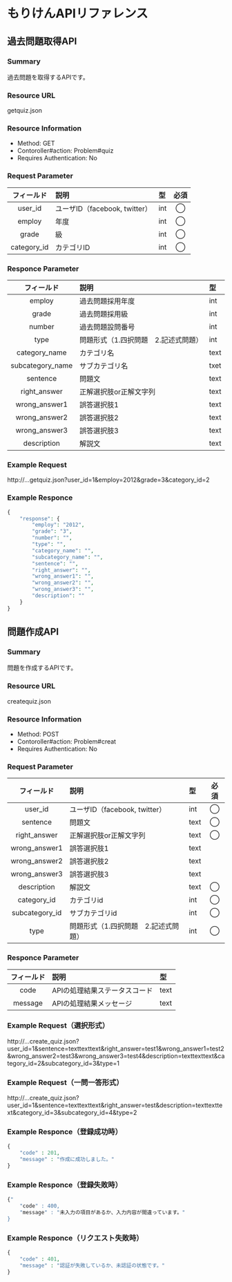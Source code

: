 # もりけんAPIリファレンス

## 過去問題取得API

### Summary
過去問題を取得するAPIです。

### Resource URL
getquiz.json

### Resource Information
- Method: GET
- Contoroller#action: Problem#quiz
- Requires Authentication: No

### Request Parameter

|フィールド|説明|型|必須|
|:------------:|:----------|:---|:----------:|
|user_id|ユーザID（facebook, twitter）|int|◯|
|employ|年度|int|◯|
|grade|級|int|◯|
|category_id|カテゴリID|int|◯|

### Responce Parameter

|フィールド|説明|型|
|:------------:|:----------|:---|
|employ|過去問題採用年度|int|
|grade|過去問題採用級|int|
|number|過去問題設問番号|int|
|type|問題形式（1.四択問題　2.記述式問題）|int|
|category_name|カテゴリ名|text|
|subcategory_name|サブカテゴリ名|txet|
|sentence|問題文|text|
|right_answer|正解選択肢or正解文字列|text|
|wrong_answer1|誤答選択肢1|text|
|wrong_answer2|誤答選択肢2|text|
|wrong_answer3|誤答選択肢3|text|
|description|解説文|text|

### Example Request

http://...getquiz.json?user_id=1&employ=2012&grade=3&category_id=2

### Example Responce

```php
{
	"response": {
		"employ": "2012",
		"grade": "3",
		"number": "",
		"type": "",
		"category_name": "",
		"subcategory_name": "",
		"sentence": "",
		"right_answer": "",
		"wrong_answer1": "",
		"wrong_answer2": "",
		"wrong_answer3": "",
		"description": ""
	}
}
```


## 問題作成API

### Summary
問題を作成するAPIです。

### Resource URL
createquiz.json

### Resource Information
- Method: POST
- Contoroller#action: Problem#creat
- Requires Authentication: No

### Request Parameter

|フィールド|説明|型|必須|
|:------------:|:----------|:---|:----------:|
|user_id|ユーザID（facebook, twitter）|int|◯|
|sentence|問題文|text|◯|
|right_answer|正解選択肢or正解文字列|text|◯|
|wrong_answer1|誤答選択肢1|text||
|wrong_answer2|誤答選択肢2|text||
|wrong_answer3|誤答選択肢3|text||
|description|解説文|text|◯|
|category_id|カテゴリid|int|◯|
|subcategory_id|サブカテゴリid|int|◯|
|type|問題形式（1.四択問題　2.記述式問題）|int|◯|

### Responce Parameter

|フィールド|説明|型|
|:------------:|:----------|:---|
|code|APIの処理結果ステータスコード|text|
|message|APIの処理結果メッセージ|text|

### Example Request（選択形式）

http://...create_quiz.json?user_id=1&sentence=texttexttext&right_answer=test1&wrong_answer1=test2&wrong_answer2=test3&wrong_answer3=test4&description=texttexttext&category_id=2&subcategory_id=3&type=1

### Example Request（一問一答形式）

http://...create_quiz.json?user_id=1&sentence=texttexttext&right_answer=test&description=texttexttext&category_id=3&subcategory_id=4&type=2


### Example Responce（登録成功時）

```php
{
	"code" : 201,
	"message" : "作成に成功しました。"
}
```

### Example Responce（登録失敗時）

```php
{"
	"code" : 400,
	"message" : "未入力の項目があるか、入力内容が間違っています。"
}
```

### Example Responce（リクエスト失敗時）

```php
{
	"code" : 401,
	"message" : "認証が失敗しているか、未認証の状態です。"
}
```
